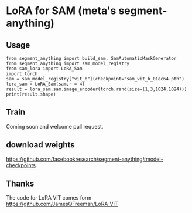 # LoRA for SAM (meta's segment-anything)

## Usage
```
from segment_anything import build_sam, SamAutomaticMaskGenerator 
from segment_anything import sam_model_registry
from sam_lora import LoRA_Sam
import torch
sam = sam_model_registry["vit_b"](checkpoint="sam_vit_b_01ec64.pth")
lora_sam = LoRA_Sam(sam,r = 4)
result = lora_sam.sam.image_encoder(torch.rand(size=(1,3,1024,1024)))
print(result.shape)
```

## Train
Coming soon and welcome pull request.


## download weights
https://github.com/facebookresearch/segment-anything#model-checkpoints
## Thanks
The code for LoRA ViT comes form
https://github.com/JamesQFreeman/LoRA-ViT